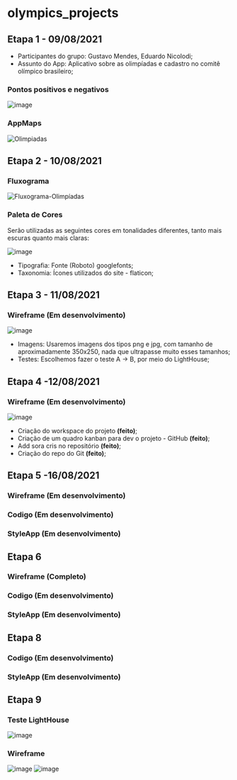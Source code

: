 # olympics_projects


## Etapa 1 - 09/08/2021

- Participantes do grupo: Gustavo Mendes, Eduardo Nicolodi;
- Assunto do App: Aplicativo sobre as olimpíadas e cadastro no comitê olímpico brasileiro;

### Pontos positivos e negativos

![image](https://user-images.githubusercontent.com/79945103/129282864-f496c4bc-b9d9-455a-95b4-2138fc6ec588.png)

### AppMaps

![Olimpiadas](https://user-images.githubusercontent.com/79945103/129283462-48721849-74ed-4202-b74d-10b99fe6cd72.jpg)


## Etapa 2 - 10/08/2021

### Fluxograma

![Fluxograma-Olimpíadas](https://user-images.githubusercontent.com/79945103/129284117-f2dd8223-2f1c-4852-911e-91b9b9061af2.png)

### Paleta de Cores

Serão utilizadas as seguintes cores em tonalidades diferentes, tanto mais escuras quanto mais claras:

![image](https://user-images.githubusercontent.com/79945103/129284510-71cf7f27-ee8f-4a8c-be18-64aa39e3a4e6.png)

- Tipografia: Fonte (Roboto) googlefonts;
- Taxonomia: Ícones utilizados do site - flaticon;


## Etapa 3 - 11/08/2021

### Wireframe (Em desenvolvimento)

![image](https://user-images.githubusercontent.com/79945103/129285227-688bb526-4727-4b69-9d28-84840ba6193a.png)

- Imagens: Usaremos imagens dos tipos png e jpg, com tamanho de aproximadamente 350x250, nada que ultrapasse muito esses tamanhos;
- Testes: Escolhemos fazer o teste A → B, por meio do LightHouse;


## Etapa 4 -12/08/2021

### Wireframe (Em desenvolvimento)

![image](https://user-images.githubusercontent.com/79945103/129285942-be831111-6daa-4f3e-8925-8093f33bec43.png)

- Criação do workspace do projeto **(feito)**;
- Criação de um quadro kanban para dev o projeto - GitHub **(feito)**;
- Add sora cris no repositório **(feito)**;
- Criação do repo do Git **(feito)**;


## Etapa 5 -16/08/2021

### Wireframe (Em desenvolvimento)

### Codigo (Em desenvolvimento)

### StyleApp (Em desenvolvimento)


## Etapa 6

### Wireframe (Completo)

### Codigo (Em desenvolvimento)

### StyleApp (Em desenvolvimento)


## Etapa 8

### Codigo (Em desenvolvimento)

### StyleApp (Em desenvolvimento)


## Etapa 9

### Teste LightHouse

![image](https://user-images.githubusercontent.com/67390202/130526121-b64a053e-ddac-47a3-bd23-dad4bf77c1c0.png)

### Wireframe

![image](https://user-images.githubusercontent.com/67390202/130526219-137a81f2-e692-4eba-8024-1d6d78c4fb02.png) ![image](https://user-images.githubusercontent.com/67390202/130526273-ba89daa1-c5ce-4497-8077-e2edce2529ec.png)





